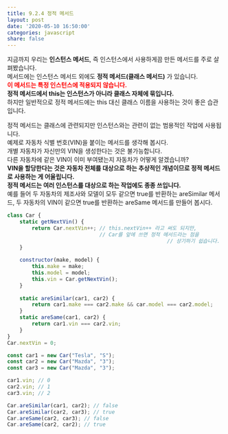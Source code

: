 ```yaml
---
title: 9.2.4 정적 메서드
layout: post
date: '2020-05-10 16:50:00'
categories: javascript
share: false
---
```


지금까지 우리는 **인스턴스 메서드**, 즉 인스턴스에서 사용하게끔 만든 메서드를 주로 살펴봤습니다.  
메서드에는 인스턴스 메서드 외에도 **정적 메서드(클래스 메서드)** 가 있습니다.  
<span style="color:red;">**이 메서드는 특정 인스턴스에 적용되지 않습니다.**</span>  
**정적 메서드에서 this는 인스턴스가 아니라 클래스 자체에 묶입니다.**  
하지만 일반적으로 정적 메서드에는 this 대신 클래스 이름을 사용하는 것이 좋은 습관입니다.

정적 메서드는 클래스에 관련되지만 인스턴스와는 관련이 없는 범용적인 작업에 사용됩니다.  
예제로 자동차 식별 번호(VIN)을 붙이는 메서드를 생각해 봅시다.  
개별 자동차가 자신만의 VIN을 생성한다는 것은 불가능합니다.  
다른 자동차에 같은 VIN이 이미 부여됐는지 자동차가 어떻게 알겠습니까?  
**VIN을 할당한다는 것은 자동차 전체를 대상으로 하는 추상적인 개념이므로 정적 메서드로 사용하는 게 어울립니다.**  
**정적 메서드는 여러 인스턴스를 대상으로 하는 작업에도 종종 쓰입니다.**  
예를 들어 두 자동차의 제조사와 모델이 모두 같으면 true를 반환하는 areSimilar 메서드, 두 자동차의 VIN이 같으면 true를 반환하는 areSame 메서드를 만들어 봅시다.

```javascript
class Car {
	static getNextVin() {
		return Car.nextVin++; // this.nextVin++ 라고 써도 되지만,
		                      // Car를 앞에 쓰면 정적 메서드라는 점을
													// 상기하기 쉽습니다.
	}
	
	constructor(make, model) {
		this.make = make;
		this.model = model;
		this.vin = Car.getNextVin();
	}
	
	static areSimilar(car1, car2) {
		return car1.make === car2.make && car.model === car2.model;
	}
	static areSame(car1, car2) {
		return car1.vin === car2.vin;
	}
}
Car.nextVin = 0;

const car1 = new Car("Tesla", "S");
const car2 = new Car("Mazda", "3");
const car3 = new Car("Mazda", "3");

car1.vin; // 0
car2.vin; // 1
car3.vin; // 2

Car.areSimilar(car1, car2); // false
Car.areSimilar(car2, car3); // true
Car.areSame(car2, car3); // false
Car.areSame(car2, car2); // true
```